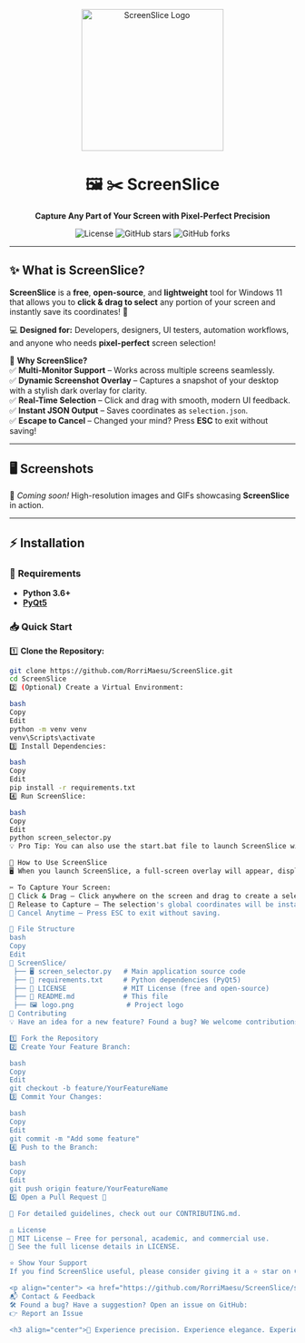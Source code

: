 <p align="center">
  <img src="logo.png" alt="ScreenSlice Logo" width="250">
</p>

<h1 align="center">🖼️ ✂️ ScreenSlice</h1>
<p align="center">
  <b>Capture Any Part of Your Screen with Pixel-Perfect Precision</b>  
</p>

<p align="center">
  <img src="https://img.shields.io/github/license/RorriMaesu/ScreenSlice?style=for-the-badge" alt="License">
  <img src="https://img.shields.io/github/stars/RorriMaesu/ScreenSlice?style=for-the-badge" alt="GitHub stars">
  <img src="https://img.shields.io/github/forks/RorriMaesu/ScreenSlice?style=for-the-badge" alt="GitHub forks">
</p>

---

## ✨ **What is ScreenSlice?**  

**ScreenSlice** is a **free**, **open-source**, and **lightweight** tool for Windows 11 that allows you to **click & drag to select** any portion of your screen and instantly save its coordinates! 🎯  

💻 **Designed for:** Developers, designers, UI testers, automation workflows, and anyone who needs **pixel-perfect** screen selection!  

🔹 **Why ScreenSlice?**  
✅ **Multi-Monitor Support** – Works across multiple screens seamlessly.  
✅ **Dynamic Screenshot Overlay** – Captures a snapshot of your desktop with a stylish dark overlay for clarity.  
✅ **Real-Time Selection** – Click and drag with smooth, modern UI feedback.  
✅ **Instant JSON Output** – Saves coordinates as `selection.json`.  
✅ **Escape to Cancel** – Changed your mind? Press **ESC** to exit without saving!  

---

## 🖥️ **Screenshots**  

🚀 *Coming soon!* High-resolution images and GIFs showcasing **ScreenSlice** in action.  

---

## ⚡ **Installation**  

### 🔧 **Requirements**  
- **Python 3.6+**  
- **[PyQt5](https://pypi.org/project/PyQt5/)**  

### 📥 **Quick Start**  

1️⃣ **Clone the Repository:**  
```bash
git clone https://github.com/RorriMaesu/ScreenSlice.git
cd ScreenSlice
2️⃣ (Optional) Create a Virtual Environment:

bash
Copy
Edit
python -m venv venv
venv\Scripts\activate
3️⃣ Install Dependencies:

bash
Copy
Edit
pip install -r requirements.txt
4️⃣ Run ScreenSlice:

bash
Copy
Edit
python screen_selector.py
💡 Pro Tip: You can also use the start.bat file to launch ScreenSlice with a simple double-click! 🖱️

🎯 How to Use ScreenSlice
🖥️ When you launch ScreenSlice, a full-screen overlay will appear, displaying a captured image of your desktop with a sleek dark tint.

✂️ To Capture Your Screen:
🔹 Click & Drag – Click anywhere on the screen and drag to create a selection rectangle.
🔹 Release to Capture – The selection's global coordinates will be instantly saved to selection.json.
🔹 Cancel Anytime – Press ESC to exit without saving.

📁 File Structure
bash
Copy
Edit
📂 ScreenSlice/
 ├── 🖥️ screen_selector.py   # Main application source code
 ├── 📄 requirements.txt     # Python dependencies (PyQt5)
 ├── 📜 LICENSE              # MIT License (free and open-source)
 ├── 📖 README.md            # This file
 ├── 🖼️ logo.png             # Project logo
🤝 Contributing
💡 Have an idea for a new feature? Found a bug? We welcome contributions!

1️⃣ Fork the Repository
2️⃣ Create Your Feature Branch:

bash
Copy
Edit
git checkout -b feature/YourFeatureName
3️⃣ Commit Your Changes:

bash
Copy
Edit
git commit -m "Add some feature"
4️⃣ Push to the Branch:

bash
Copy
Edit
git push origin feature/YourFeatureName
5️⃣ Open a Pull Request 🎉

📌 For detailed guidelines, check out our CONTRIBUTING.md.

⚖️ License
📜 MIT License – Free for personal, academic, and commercial use.
🔗 See the full license details in LICENSE.

⭐ Show Your Support
If you find ScreenSlice useful, please consider giving it a ⭐ star on GitHub! It helps us grow and improve. 🚀

<p align="center"> <a href="https://github.com/RorriMaesu/ScreenSlice/stargazers"> <img src="https://img.shields.io/github/stars/RorriMaesu/ScreenSlice.svg?style=social&label=Star" alt="GitHub stars"> </a> </p>
📬 Contact & Feedback
🛠️ Found a bug? Have a suggestion? Open an issue on GitHub:
👉 Report an Issue

<h3 align="center">🎨 Experience precision. Experience elegance. Experience ScreenSlice. ✂️</h3> ```

